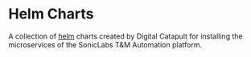 # Helm Charts

A collection of [helm](https://helm.sh) charts created by Digital Catapult for installing the microservices of the SonicLabs T&M Automation platform.

